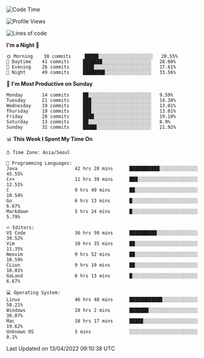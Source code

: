 <!--START_SECTION:waka-->
![Code Time](http://img.shields.io/badge/Code%20Time-123%20hrs%2044%20mins-blue)

![Profile Views](http://img.shields.io/badge/Profile%20Views-32-blue)

![Lines of code](https://img.shields.io/badge/From%20Hello%20World%20I%27ve%20Written-1%20Million%20lines%20of%20code-blue)

**I'm a Night 🦉** 

```text
🌞 Morning    30 commits     █████░░░░░░░░░░░░░░░░░░░░   20.55% 
🌆 Daytime    41 commits     ███████░░░░░░░░░░░░░░░░░░   28.08% 
🌃 Evening    26 commits     ████░░░░░░░░░░░░░░░░░░░░░   17.81% 
🌙 Night      49 commits     ████████░░░░░░░░░░░░░░░░░   33.56%

```
📅 **I'm Most Productive on Sunday** 

```text
Monday       14 commits     ██░░░░░░░░░░░░░░░░░░░░░░░   9.59% 
Tuesday      21 commits     ███░░░░░░░░░░░░░░░░░░░░░░   14.38% 
Wednesday    19 commits     ███░░░░░░░░░░░░░░░░░░░░░░   13.01% 
Thursday     19 commits     ███░░░░░░░░░░░░░░░░░░░░░░   13.01% 
Friday       28 commits     ████░░░░░░░░░░░░░░░░░░░░░   19.18% 
Saturday     13 commits     ██░░░░░░░░░░░░░░░░░░░░░░░   8.9% 
Sunday       32 commits     █████░░░░░░░░░░░░░░░░░░░░   21.92%

```


📊 **This Week I Spent My Time On** 

```text
⌚︎ Time Zone: Asia/Seoul

💬 Programming Languages: 
Java                     42 hrs 28 mins      ███████████░░░░░░░░░░░░░░   45.55% 
C++                      11 hrs 39 mins      ███░░░░░░░░░░░░░░░░░░░░░░   12.51% 
C                        9 hrs 49 mins       ██░░░░░░░░░░░░░░░░░░░░░░░   10.54% 
Go                       6 hrs 13 mins       █░░░░░░░░░░░░░░░░░░░░░░░░   6.67% 
Markdown                 5 hrs 24 mins       █░░░░░░░░░░░░░░░░░░░░░░░░   5.79%

🔥 Editors: 
VS Code                  36 hrs 50 mins      ██████████░░░░░░░░░░░░░░░   39.52% 
Vim                      10 hrs 35 mins      ██░░░░░░░░░░░░░░░░░░░░░░░   11.35% 
Neovim                   9 hrs 52 mins       ██░░░░░░░░░░░░░░░░░░░░░░░   10.59% 
CLion                    9 hrs 19 mins       ██░░░░░░░░░░░░░░░░░░░░░░░   10.01% 
GoLand                   6 hrs 13 mins       █░░░░░░░░░░░░░░░░░░░░░░░░   6.67%

💻 Operating System: 
Linux                    46 hrs 48 mins      ████████████░░░░░░░░░░░░░   50.21% 
Windows                  28 hrs 2 mins       ███████░░░░░░░░░░░░░░░░░░   30.07% 
Mac                      18 hrs 17 mins      █████░░░░░░░░░░░░░░░░░░░░   19.62% 
Unknown OS               5 mins              ░░░░░░░░░░░░░░░░░░░░░░░░░   0.1%

```


 Last Updated on 13/04/2022 09:10:38 UTC
<!--END_SECTION:waka-->

